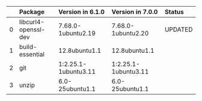 <!-- markdown-link-check-disable -->

|    | Package              | Version in 6.1.0     | Version in 7.0.0     | Status   |
|---:|:---------------------|:---------------------|:---------------------|:---------|
|  0 | libcurl4-openssl-dev | 7.68.0-1ubuntu2.19   | 7.68.0-1ubuntu2.20   | UPDATED  |
|  1 | build-essential      | 12.8ubuntu1.1        | 12.8ubuntu1.1        |          |
|  2 | git                  | 1:2.25.1-1ubuntu3.11 | 1:2.25.1-1ubuntu3.11 |          |
|  3 | unzip                | 6.0-25ubuntu1.1      | 6.0-25ubuntu1.1      |          |